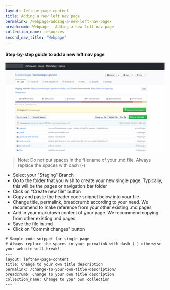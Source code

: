 ```yaml
---
layout: leftnav-page-content
title: Adding a new left nav page
permalink: /webpage/adding-a-new-left-nav-page/
breadcrumb: Webpage - Adding a new left nav page
collection_name: resources
second_nav_title: "Webpage"
---
```

#### **Step-by-step guide to add a new left nav page**
![Add a new left nav page](/images/resources/adding-a-new-left-nav-page.gif)
> Note: Do not put spaces in the filename of your .md file. Always replace the spaces with dash (-)

* Select your "Staging" Branch
* Go to the folder that you wish to create your new single page. Typically, this will be the pages or navigation bar folder
* Click on “Create new file” button
* Copy and paste the header code snippet below into your file
* Change title, permalink, breadcrumb according to your need. We recommend to make reference from your other existing .md pages
* Add in your markdown content of your page. We recommend copying from other existing .md pages
* Save the file in .md
* Click on "Commit changes" button

```
# Sample code snippet for single page
# Always replace the spaces in your permalink with dash (-) otherwise your website will break!
---
layout: leftnav-page-content
title: Change to your own title description
permalink: /change-to-your-own-title-description/
breadcrumb: Change to your own title description
collection_name: Change to your own collection
---
```
